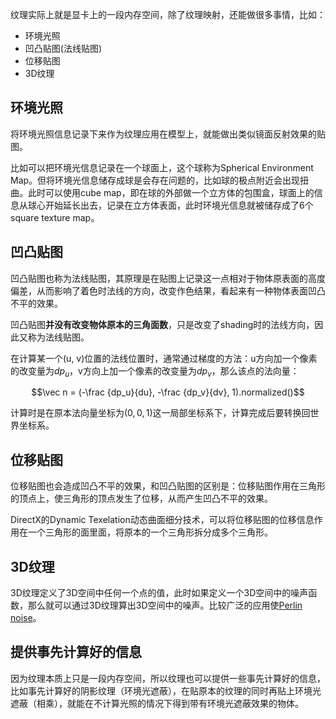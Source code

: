 纹理实际上就是显卡上的一段内存空间，除了纹理映射，还能做很多事情，比如：

- 环境光照
- 凹凸贴图(法线贴图)
- 位移贴图
- 3D纹理

## 环境光照

将环境光照信息记录下来作为纹理应用在模型上，就能做出类似镜面反射效果的贴图。

比如可以把环境光信息记录在一个球面上，这个球称为Spherical Environment Map。但将环境光信息储存成球是会存在问题的，比如球的极点附近会出现扭曲。此时可以使用cube map，即在球的外部做一个立方体的包围盒，球面上的信息从球心开始延长出去，记录在立方体表面，此时环境光信息就被储存成了6个square texture map。

## 凹凸贴图

凹凸贴图也称为法线贴图，其原理是在贴图上记录这一点相对于物体原表面的高度偏差，从而影响了着色时法线的方向，改变作色结果，看起来有一种物体表面凹凸不平的效果。

凹凸贴图**并没有改变物体原本的三角面数**，只是改变了shading时的法线方向，因此又称为法线贴图。

在计算某一个(u, v)位置的法线位置时，通常通过梯度的方法：u方向加一个像素的改变量为$dp_u$，v方向上加一个像素的改变量为$dp_v$，那么该点的法向量：

$$\vec n = (-\frac {dp_u}{du}, -\frac {dp_v}{dv}, 1).normalized()$$

计算时是在原本法向量坐标为$(0, 0, 1)$这一局部坐标系下，计算完成后要转换回世界坐标系。

## 位移贴图

位移贴图也会造成凹凸不平的效果，和凹凸贴图的区别是：位移贴图作用在三角形的顶点上，使三角形的顶点发生了位移，从而产生凹凸不平的效果。

DirectX的Dynamic Texelation动态曲面细分技术，可以将位移贴图的位移信息作用在一个三角形的面里面，将原本的一个三角形拆分成多个三角形。

## 3D纹理

3D纹理定义了3D空间中任何一个点的值，此时如果定义一个3D空间中的噪声函数，那么就可以通过3D纹理算出3D空间中的噪声。比较广泛的应用使[Perlin noise](https://en.wikipedia.org/wiki/Perlin_noise)。

## 提供事先计算好的信息

因为纹理本质上只是一段内存空间，所以纹理也可以提供一些事先计算好的信息，比如事先计算好的阴影纹理（环境光遮蔽），在贴原本的纹理的同时再贴上环境光遮蔽（相乘），就能在不计算光照的情况下得到带有环境光遮蔽效果的物体。
